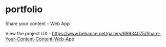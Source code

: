 # portfolio
Share your content - Web App



View the project UX - https://www.behance.net/gallery/69934075/Share-Your-Content-Content-Web-App
